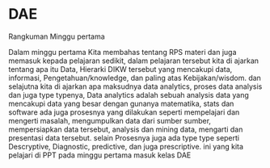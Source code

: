 # DAE
Rangkuman Minggu pertama

Dalam minggu pertama Kita membahas tentang RPS materi dan juga memasuk kepada pelajaran sedikit,
dalam pelajaran tersebut kita di ajarkan tentang apa itu Data, Hierarki DIKW tersebut yang mencakupi
data, informasi, Pengetahuan/knowledge, dan paling atas Kebijakan/wisdom. dan selajutna kita di ajarkan
apa maksudnya data analytics, proses data analysis dan juga type typenya, Data analytics adalah sebuah 
analysis data yang mencakupi data yang besar dengan gunanya matematika, stats dan software
ada juga prosesnya yang dilakukan seperti mempelajari dan mengerti masalah, mengumpulkan data dari sumber sumber, 
mempersiapkan data tersebut, analysis dan mining data, mengarti dan presentasi data tersebut. selain Prosesnya juga ada type type
seperti Descryptive, Diagnostic, predictive, dan juga prescriptive. ini yang kita pelajari di PPT pada minggu pertama masuk kelas DAE
